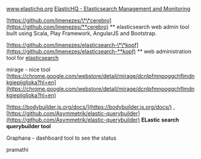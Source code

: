 www.elastichq.org   [ElasticHQ - Elasticsearch Management and Monitoring](https://www.google.com/url?sa=t&rct=j&q=&esrc=s&source=web&cd=1&cad=rja&uact=8&ved=2ahUKEwiek7bS8oDdAhUQUI8KHf5wAaMQFjAAegQIBRAC&url=http%3A%2F%2Fwww.elastichq.org%2F&usg=AOvVaw1QdAt9fBsQSFBfu9xm17QF)

[https://github.com/lmenezes/\*\*cerebro](https://github.com/lmenezes/**cerebro) \*\*  elasticsearch web admin tool built using Scala, Play Framework, AngularJS and Bootstrap.

[https://github.com/lmenezes/elasticsearch-\*\*kopf](https://github.com/lmenezes/elasticsearch-**kopf)  \*\* web administration tool for [elasticsearch](http://elastic.co)

mirage - nice tool [https://chrome.google.com/webstore/detail/mirage/dcnlpfmnpoggchflmdnkgiepijgljoka?hl=en](https://chrome.google.com/webstore/detail/mirage/dcnlpfmnpoggchflmdnkgiepijgljoka?hl=en)

[https://bodybuilder.js.org/docs/](https://bodybuilder.js.org/docs/)   ,  [https://github.com/Asymmetrik/elastic-querybuilder](https://github.com/Asymmetrik/elastic-querybuilder)      **ELastic search querybuilder tool**

Graphana - dashboard tool to see the status

pramathi

